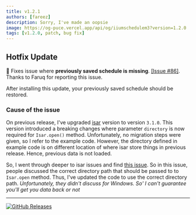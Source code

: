 ```yaml
---
title: v1.2.1
authors: [fareez]
description: Sorry, I've made an oopsie
image: https://og-puce.vercel.app/api/og/iiumschedulem3?version=1.2.0
tags: [v1.2.0, patch, bug fix]
---
```


## Hotfix Update

🐛 Fixes issue where **previously saved schedule is missing**. [[Issue #86]](https://github.com/iqfareez/iium_schedule/issues/86). 
Thanks to Faruq for reporting this issue. 

After installing this update, your previously saved schedule should be restored.

### Cause of the issue

On previous release, I've upgraded [isar](https://pub.dev/packages/isar) version to version `3.1.0`. 
This version introduced a breaking changes where parameter `directory` is now required for `Isar.open()` method. Unfortunately, 
no migration steps were given, so I refer to the example code. However, the directory defined in example code is on different
location of where isar store things in previous release. Hence, previous data is not loaded.

So, I went through deeper to isar issues and find [this issue](https://github.com/isar/isar/issues/1219). So in this issue, 
people discussed the correct directory path that should be passed to to `Isar.open` method. Thus, I've updated the code to
use the correct directory path. *Unfortunately, they didn't discuss for Windows. So' I can't guarantee you'll get you data back or not*

___
[![GitHub Releases](https://img.shields.io/badge/view%20on%20github-%23121011.svg?style=for-the-badge&logo=github&logoColor=white)](https://github.com/iqfareez/iium_schedule/releases/tag/1.2.1%2B33)